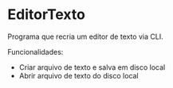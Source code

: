 # EditorTexto

Programa que recria um editor de texto via CLI.

Funcionalidades:
  * Criar arquivo de texto e salva em disco local
  * Abrir arquivo de texto do disco local
